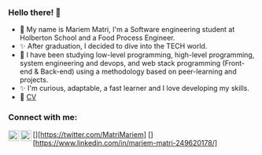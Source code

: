 ### Hello there! 👋

- 🌱 My name is Mariem Matri, I'm a Software engineering student at Holberton School and a Food Process Engineer.
- ✨ After graduation, I decided to dive into the TECH world.
- 🌱 I have been studying low-level programming, high-level
programming, system engineering and devops, and web
stack programming (Front-end & Back-end) using a
methodology based on peer-learning and projects.
- ✨ I'm curious, adaptable, a fast learner and I love developing my skills.
- 📝 [CV](/Software_Engineer_Mariem_Matri.pdf)

### Connect with me:


[<img align="left" alt="codeSTACKr | Twitter" width="22px" src="https://cdn.jsdelivr.net/npm/simple-icons@v3/icons/twitter.svg" />][https://twitter.com/MatriMariem]
[<img align="left" alt="codeSTACKr | LinkedIn" width="22px" src="https://cdn.jsdelivr.net/npm/simple-icons@v3/icons/linkedin.svg" />][https://www.linkedin.com/in/mariem-matri-249620178/]

<br />
